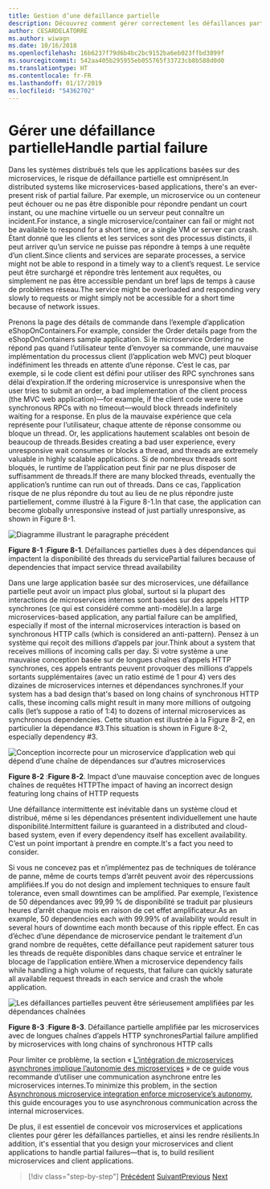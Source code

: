 ```yaml
---
title: Gestion d’une défaillance partielle
description: Découvrez comment gérer correctement les défaillances partielles. Un microservice peut ne pas être entièrement opérationnel, mais il peut toujours être en mesure d’effectuer un travail utile.
author: CESARDELATORRE
ms.author: wiwagn
ms.date: 10/16/2018
ms.openlocfilehash: 16b6237f79d6b4bc2bc9152ba6eb023ffbd3899f
ms.sourcegitcommit: 542aa405b295955eb055765f33723cb8b588d0d0
ms.translationtype: HT
ms.contentlocale: fr-FR
ms.lasthandoff: 01/17/2019
ms.locfileid: "54362702"
---
```

# <a name="handle-partial-failure"></a><span data-ttu-id="134ca-104">Gérer une défaillance partielle</span><span class="sxs-lookup"><span data-stu-id="134ca-104">Handle partial failure</span></span>

<span data-ttu-id="134ca-105">Dans les systèmes distribués tels que les applications basées sur des microservices, le risque de défaillance partielle est omniprésent.</span><span class="sxs-lookup"><span data-stu-id="134ca-105">In distributed systems like microservices-based applications, there's an ever-present risk of partial failure.</span></span> <span data-ttu-id="134ca-106">Par exemple, un microservice ou un conteneur peut échouer ou ne pas être disponible pour répondre pendant un court instant, ou une machine virtuelle ou un serveur peut connaître un incident.</span><span class="sxs-lookup"><span data-stu-id="134ca-106">For instance, a single microservice/container can fail or might not be available to respond for a short time, or a single VM or server can crash.</span></span> <span data-ttu-id="134ca-107">Étant donné que les clients et les services sont des processus distincts, il peut arriver qu’un service ne puisse pas répondre à temps à une requête d’un client.</span><span class="sxs-lookup"><span data-stu-id="134ca-107">Since clients and services are separate processes, a service might not be able to respond in a timely way to a client’s request.</span></span> <span data-ttu-id="134ca-108">Le service peut être surchargé et répondre très lentement aux requêtes, ou simplement ne pas être accessible pendant un bref laps de temps à cause de problèmes réseau.</span><span class="sxs-lookup"><span data-stu-id="134ca-108">The service might be overloaded and responding very slowly to requests or might simply not be accessible for a short time because of network issues.</span></span>

<span data-ttu-id="134ca-109">Prenons la page des détails de commande dans l’exemple d’application eShopOnContainers.</span><span class="sxs-lookup"><span data-stu-id="134ca-109">For example, consider the Order details page from the eShopOnContainers sample application.</span></span> <span data-ttu-id="134ca-110">Si le microservice Ordering ne répond pas quand l’utilisateur tente d’envoyer sa commande, une mauvaise implémentation du processus client (l’application web MVC) peut bloquer indéfiniment les threads en attente d’une réponse. C’est le cas, par exemple, si le code client est défini pour utiliser des RPC synchrones sans délai d’expiration.</span><span class="sxs-lookup"><span data-stu-id="134ca-110">If the ordering microservice is unresponsive when the user tries to submit an order, a bad implementation of the client process (the MVC web application)—for example, if the client code were to use synchronous RPCs with no timeout—would block threads indefinitely waiting for a response.</span></span> <span data-ttu-id="134ca-111">En plus de la mauvaise expérience que cela représente pour l’utilisateur, chaque attente de réponse consomme ou bloque un thread. Or, les applications hautement scalables ont besoin de beaucoup de threads.</span><span class="sxs-lookup"><span data-stu-id="134ca-111">Besides creating a bad user experience, every unresponsive wait consumes or blocks a thread, and threads are extremely valuable in highly scalable applications.</span></span> <span data-ttu-id="134ca-112">Si de nombreux threads sont bloqués, le runtime de l’application peut finir par ne plus disposer de suffisamment de threads.</span><span class="sxs-lookup"><span data-stu-id="134ca-112">If there are many blocked threads, eventually the application’s runtime can run out of threads.</span></span> <span data-ttu-id="134ca-113">Dans ce cas, l’application risque de ne plus répondre du tout au lieu de ne plus répondre juste partiellement, comme illustré à la Figure 8-1.</span><span class="sxs-lookup"><span data-stu-id="134ca-113">In that case, the application can become globally unresponsive instead of just partially unresponsive, as shown in Figure 8-1.</span></span>

![Diagramme illustrant le paragraphe précédent](./media/image1.png)

<span data-ttu-id="134ca-115">**Figure 8-1** :</span><span class="sxs-lookup"><span data-stu-id="134ca-115">**Figure 8-1**.</span></span> <span data-ttu-id="134ca-116">Défaillances partielles dues à des dépendances qui impactent la disponibilité des threads du service</span><span class="sxs-lookup"><span data-stu-id="134ca-116">Partial failures because of dependencies that impact service thread availability</span></span>

<span data-ttu-id="134ca-117">Dans une large application basée sur des microservices, une défaillance partielle peut avoir un impact plus global, surtout si la plupart des interactions de microservices internes sont basées sur des appels HTTP synchrones (ce qui est considéré comme anti-modèle).</span><span class="sxs-lookup"><span data-stu-id="134ca-117">In a large microservices-based application, any partial failure can be amplified, especially if most of the internal microservices interaction is based on synchronous HTTP calls (which is considered an anti-pattern).</span></span> <span data-ttu-id="134ca-118">Pensez à un système qui reçoit des millions d’appels par jour.</span><span class="sxs-lookup"><span data-stu-id="134ca-118">Think about a system that receives millions of incoming calls per day.</span></span> <span data-ttu-id="134ca-119">Si votre système a une mauvaise conception basée sur de longues chaînes d’appels HTTP synchrones, ces appels entrants peuvent provoquer des millions d’appels sortants supplémentaires (avec un ratio estimé de 1 pour 4) vers des dizaines de microservices internes et dépendances synchrones.</span><span class="sxs-lookup"><span data-stu-id="134ca-119">If your system has a bad design that's based on long chains of synchronous HTTP calls, these incoming calls might result in many more millions of outgoing calls (let’s suppose a ratio of 1:4) to dozens of internal microservices as synchronous dependencies.</span></span> <span data-ttu-id="134ca-120">Cette situation est illustrée à la Figure 8-2, en particulier la dépendance \#3.</span><span class="sxs-lookup"><span data-stu-id="134ca-120">This situation is shown in Figure 8-2, especially dependency \#3.</span></span>

![Conception incorrecte pour un microservice d’application web qui dépend d’une chaîne de dépendances sur d’autres microservices](./media/image2.png)

<span data-ttu-id="134ca-122">**Figure 8-2** :</span><span class="sxs-lookup"><span data-stu-id="134ca-122">**Figure 8-2**.</span></span> <span data-ttu-id="134ca-123">Impact d’une mauvaise conception avec de longues chaînes de requêtes HTTP</span><span class="sxs-lookup"><span data-stu-id="134ca-123">The impact of having an incorrect design featuring long chains of HTTP requests</span></span>

<span data-ttu-id="134ca-124">Une défaillance intermittente est inévitable dans un système cloud et distribué, même si les dépendances présentent individuellement une haute disponibilité.</span><span class="sxs-lookup"><span data-stu-id="134ca-124">Intermittent failure is guaranteed in a distributed and cloud-based system, even if every dependency itself has excellent availability.</span></span> <span data-ttu-id="134ca-125">C’est un point important à prendre en compte.</span><span class="sxs-lookup"><span data-stu-id="134ca-125">It's a fact you need to consider.</span></span>

<span data-ttu-id="134ca-126">Si vous ne concevez pas et n’implémentez pas de techniques de tolérance de panne, même de courts temps d’arrêt peuvent avoir des répercussions amplifiées.</span><span class="sxs-lookup"><span data-stu-id="134ca-126">If you do not design and implement techniques to ensure fault tolerance, even small downtimes can be amplified.</span></span> <span data-ttu-id="134ca-127">Par exemple, l’existence de 50 dépendances avec 99,99 % de disponibilité se traduit par plusieurs heures d’arrêt chaque mois en raison de cet effet amplificateur.</span><span class="sxs-lookup"><span data-stu-id="134ca-127">As an example, 50 dependencies each with 99.99% of availability would result in several hours of downtime each month because of this ripple effect.</span></span> <span data-ttu-id="134ca-128">En cas d’échec d’une dépendance de microservice pendant le traitement d’un grand nombre de requêtes, cette défaillance peut rapidement saturer tous les threads de requête disponibles dans chaque service et entraîner le blocage de l’application entière.</span><span class="sxs-lookup"><span data-stu-id="134ca-128">When a microservice dependency fails while handling a high volume of requests, that failure can quickly saturate all available request threads in each service and crash the whole application.</span></span>

![Les défaillances partielles peuvent être sérieusement amplifiées par les dépendances chaînées](./media/image3.png)

<span data-ttu-id="134ca-130">**Figure 8-3** :</span><span class="sxs-lookup"><span data-stu-id="134ca-130">**Figure 8-3**.</span></span> <span data-ttu-id="134ca-131">Défaillance partielle amplifiée par les microservices avec de longues chaînes d’appels HTTP synchrones</span><span class="sxs-lookup"><span data-stu-id="134ca-131">Partial failure amplified by microservices with long chains of synchronous HTTP calls</span></span>

<span data-ttu-id="134ca-132">Pour limiter ce problème, la section « [L’intégration de microservices asynchrones implique l’autonomie des microservices](../architect-microservice-container-applications/communication-in-microservice-architecture.md#asynchronous-microservice-integration-enforces-microservices-autonomy) » de ce guide vous recommande d’utiliser une communication asynchrone entre les microservices internes.</span><span class="sxs-lookup"><span data-stu-id="134ca-132">To minimize this problem, in the section [Asynchronous microservice integration enforce microservice’s autonomy](../architect-microservice-container-applications/communication-in-microservice-architecture.md#asynchronous-microservice-integration-enforces-microservices-autonomy), this guide encourages you to use asynchronous communication across the internal microservices.</span></span>

<span data-ttu-id="134ca-133">De plus, il est essentiel de concevoir vos microservices et applications clientes pour gérer les défaillances partielles, et ainsi les rendre résilients.</span><span class="sxs-lookup"><span data-stu-id="134ca-133">In addition, it's essential that you design your microservices and client applications to handle partial failures—that is, to build resilient microservices and client applications.</span></span>

>[!div class="step-by-step"]
><span data-ttu-id="134ca-134">[Précédent](index.md)
>[Suivant](partial-failure-strategies.md)</span><span class="sxs-lookup"><span data-stu-id="134ca-134">[Previous](index.md)
[Next](partial-failure-strategies.md)</span></span>